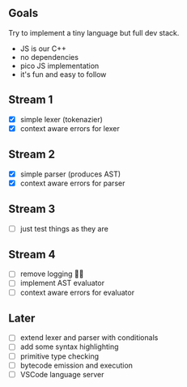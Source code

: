 ## Goals

Try to implement a tiny language but full dev stack.

- JS is our C++
- no dependencies
- pico JS implementation
- it's fun and easy to follow

## Stream 1

- [x] simple lexer (tokenazier)
- [x] context aware errors for lexer

## Stream 2

- [x] simple parser (produces AST)
- [x] context aware errors for parser

## Stream 3

- [ ] just test things as they are

## Stream 4

- [ ] remove logging 🤦‍♂️
- [ ] implement AST evaluator
- [ ] context aware errors for evaluator

## Later

- [ ] extend lexer and parser with conditionals
- [ ] add some syntax highlighting
- [ ] primitive type checking
- [ ] bytecode emission and execution
- [ ] VSCode language server
